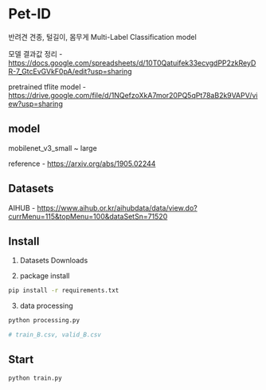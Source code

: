 # Pet-ID

반려견 견종, 털길이, 몸무게 Multi-Label Classification model

모델 결과값 정리 - https://docs.google.com/spreadsheets/d/10T0Qatuifek33ecvgdPP2zkReyDR-7_GtcEvGVkF0pA/edit?usp=sharing

pretrained tflite model - https://drive.google.com/file/d/1NQefzoXkA7mor20PQ5qPt78aB2k9VAPV/view?usp=sharing

## model
mobilenet_v3_small ~ large

reference - https://arxiv.org/abs/1905.02244


## Datasets
AIHUB - https://www.aihub.or.kr/aihubdata/data/view.do?currMenu=115&topMenu=100&dataSetSn=71520


## Install

1. Datasets Downloads

2. package install
```bash
pip install -r requirements.txt
```

3. data processing
```bash
python processing.py

# train_B.csv, valid_B.csv
```

## Start

```bash
python train.py
```
